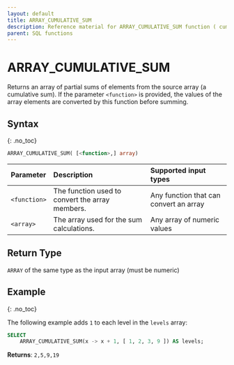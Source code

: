 ```yaml
---
layout: default
title: ARRAY_CUMULATIVE_SUM
description: Reference material for ARRAY_CUMULATIVE_SUM function ( cumulative )
parent: SQL functions
---
```


# ARRAY\_CUMULATIVE\_SUM

Returns an array of partial sums of elements from the source array (a cumulative sum). If the parameter `<function>` is provided, the values of the array elements are converted by this function before summing.

## Syntax
{: .no_toc}

```sql
ARRAY_CUMULATIVE_SUM( [<function>,] array)
```

| Parameter | Description                                     | Supported input types 
| :--------- | :----------------------------------------------- | :------|
| `<function>`  | The function used to convert the array members. | Any function that can convert an array |  
| `<array>`   | The array used for the sum calculations.        | Any array of numeric values |

## Return Type
`ARRAY` of the same type as the input array (must be numeric)

## Example
{: .no_toc}

The following example adds `1` to each level in the `levels` array: 
```sql
SELECT
	ARRAY_CUMULATIVE_SUM(x -> x + 1, [ 1, 2, 3, 9 ]) AS levels;
```

**Returns**: `2,5,9,19`
